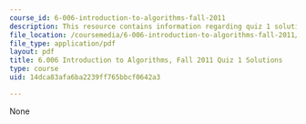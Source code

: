 ```yaml
---
course_id: 6-006-introduction-to-algorithms-fall-2011
description: This resource contains information regarding quiz 1 solution.
file_location: /coursemedia/6-006-introduction-to-algorithms-fall-2011/14dca83afa6ba2239ff765bbcf0642a3_MIT6_006F11_quiz1_sol.pdf
file_type: application/pdf
layout: pdf
title: 6.006 Introduction to Algorithms, Fall 2011 Quiz 1 Solutions
type: course
uid: 14dca83afa6ba2239ff765bbcf0642a3

---
```

None